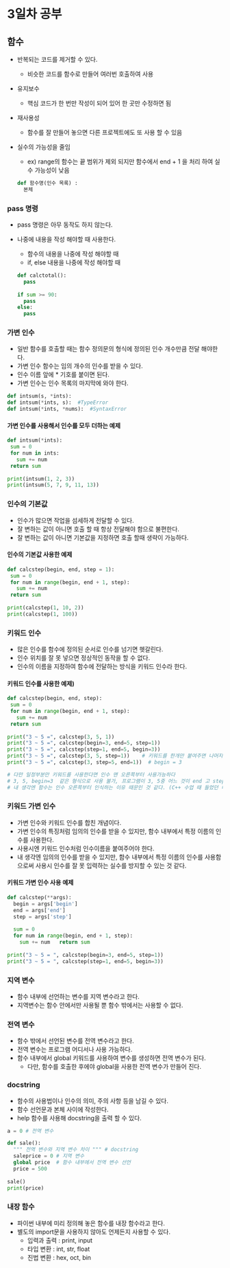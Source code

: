 # 3일차 공부

## 함수
- 반복되는 코드를 제거할 수 있다.
  - 비슷한 코드를 함수로 만들어 여러번 호출하여 사용
- 유지보수
  - 핵심 코드가 한 번만 작성이 되어 있어 한 곳만 수정하면 됨
- 재사용성
  - 함수를 잘 만들어 놓으면 다른 프로젝트에도 또 사용 할 수 있음
- 실수의 가능성을 줄임
  - ex) range의 함수는 끝 범위가 제외 되지만 함수에서 end + 1 을 처리 하여 실수 가능성이 낮음
  
  ```python
  def 함수명(인수 목록) :
    본체
  ```
  
### pass 명령
- pass 명령은 아무 동작도 하지 않는다.
- 나중에 내용을 작성 해야할 때 사용한다.
  - 함수의 내용을 나중에 작성 해야할 때
  - if, else 내용을 나중에 작성 해야할 때
  
  ```python
  def calctotal():
    pass
    
  if sum >= 90:
    pass
  else:
    pass
  ```
  
  
### 가변 인수
- 일반 함수를 호출할 때는 함수 정의문의 형식에 정의된 인수 개수만큼 전달 해야한다.
- 가변 인수 함수는 임의 개수의 인수를 받을 수 있다.
- 인수 이름 앞에 * 기호를 붙이면 된다.
- 가변 인수는 인수 목록의 마지막에 와야 한다.
 
```python
def intsum(s, *ints):
def intsum(*ints, s):  #TypeError
def intsum(*ints, *nums):  #SyntaxError
```
 
#### 가변 인수를 사용해서 인수를 모두 더하는 예제
```python
def intsum(*ints):
 sum = 0
 for num in ints:
   sum += num
 return sum
  
print(intsum(1, 2, 3))
print(intsum(5, 7, 9, 11, 13))
```
 
### 인수의 기본값
- 인수가 많으면 작업을 섬세하게 전달할 수 있다.
- 잘 변하는 값이 아니면 호출 할 때 항상 전달해야 함으로 불편한다.
- 잘 변하는 값이 아니면 기본값을 지정하면 호출 할때 생략이 가능하다.
 
#### 인수의 기본값 사용한 예제
```python
def calcstep(begin, end, step = 1):
 sum = 0
 for num in range(begin, end + 1, step):
   sum += num
 return sum
  
print(calcstep(1, 10, 2))
print(calcstep(1, 100))
```
 
 
### 키워드 인수
- 많은 인수를 함수에 정의된 순서로 인수를 넘기면 헷갈린다.
- 인수 위치를 잘 못 넣으면 정상적인 동작을 할 수 없다.
- 인수의 이름을 지정하여 함수에 전달하는 방식을 키워드 인수라 한다.


#### 키워드 인수를 사용한 예제)
 ```python
 def calcstep(begin, end, step):
  sum = 0
  for num in range(begin, end + 1, step):
    sum += num
  return sum
  
print("3 ~ 5 =", calcstep(3, 5, 1))
print("3 ~ 5 =", calcstep(begin=3, end=5, step=1)) 
print("3 ~ 5 =", calcstep(step=1, end=5, begin=3)) 
print("3 ~ 5 =", calcstep(3, 5, step=1))    # 키워드를 한개만 붙여주면 나머지 인수는 원래 순서대로 인식한다. (begin = 3, end = 5)
print("3 ~ 5 =", calcstep(3, step=5, end=1))  # begin = 3

# 다만 일정부분만 키워드를 사용한다면 인수 맨 오른쪽부터 사용가능하다
# 3, 5, begin=3  같은 형식으로 사용 불가, 프로그램이 3, 5중 어느 것이 end 고 step인지 인지할 수 없음
# 내 생각엔 함수는 인수 오른쪽부터 인식하는 이유 때문인 것 같다. (C++ 수업 때 들었던 내용)
 ```
 
 
### 키워드 가변 인수
- 가변 인수와 키워드 인수를 합친 개념이다.
- 가변 인수의 특징처럼 임의의 인수를 받을 수 있지만, 함수 내부에서 특정 이름의 인수를 사용한다.
- 사용시엔 키워드 인수처럼 인수이름을 붙여주어야 한다.
- 내 생각엔 임의의 인수를 받을 수 있지만, 함수 내부에서 특정 이름의 인수를 사용함으로써 사용시 인수를 잘 못 입력하는 실수를 방지할 수 있는 것 같다.
 
#### 키워드 가변 인수 사용 예제
```python
def calcstep(**args):
  begin = args['begin']
  end = args['end']
  step = args['step']
   
  sum = 0 
  for num in range(begin, end + 1, step):
    sum += num   return sum
    
print("3 ~ 5 = ", calcstep(begin=3, end=5, step=1))
print("3 ~ 5 = ", calcstep(step=1, end=5, begin=3))
```

### 지역 변수
- 함수 내부에 선언하는 변수를 지역 변수라고 한다.
- 지역변수는 함수 안에서만 사용될 뿐 함수 밖에서는 사용할 수 없다.

### 전역 변수
- 함수 밖에서 선언된 변수를 전역 변수라고 한다.
- 전역 변수는 프로그램 어디서나 사용 가능하다.
- 함수 내부에서 global 키워드를 사용하여 변수를 생성하면 전역 변수가 된다.
  - 다만, 함수를 호출한 후에야 global을 사용한 전역 변수가 만들어 진다.

### docstring
- 함수의 사용법이나 인수의 의미, 주의 사항 등을 남길 수 있다.
- 함수 선언문과 본체 사이에 작성한다.
- help 함수를 사용해 docstring을 출력 할 수 있다.

```python
a = 0 # 전역 변수

def sale():
  """ 전역 변수와 지역 변수 차이 """ # docstring
  saleprice = 0 # 지역 변수
  global price  # 함수 내부에서 전역 변수 선언
  price = 500
    
sale() 
print(price)
```

### 내장 함수
- 파이썬 내부에 미리 정의해 놓은 함수를 내장 함수라고 한다.
- 별도의 import문을 사용하지 않아도 언제든지 사용할 수 있다.
  - 입력과 출력 : print, input
  - 타입 변환 : int, str, float
  - 진법 변환 : hex, oct, bin
  

